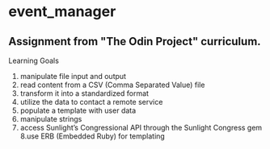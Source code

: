 # event_manager

## Assignment from "The Odin Project" curriculum.

Learning Goals

1. manipulate file input and output
2. read content from a CSV (Comma Separated Value) file
3. transform it into a standardized format
4. utilize the data to contact a remote service
5. populate a template with user data
6. manipulate strings
7. access Sunlight’s Congressional API through the Sunlight Congress gem
8.use ERB (Embedded Ruby) for templating
